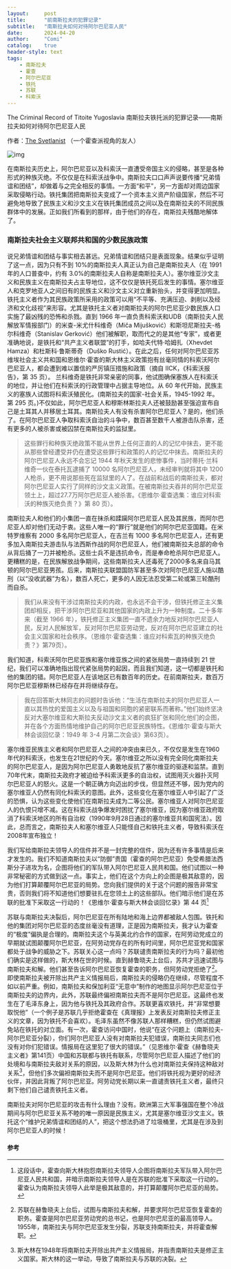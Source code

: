 ```yaml
---
layout:     post
title:      "前南斯拉夫的犯罪记录"
subtitle:   "南斯拉夫如何对待阿尔巴尼亚人民"
date:       2024-04-20
author:     "Comi"
catalog:    true
header-style: text
tags:
    - 南斯拉夫
    - 霍查
    - 阿尔巴尼亚
    - 铁托
    - 苏联
    - 科索沃
---
```


The Criminal Record of Titoite Yugoslavia
南斯拉夫铁托派的犯罪记录——南斯拉夫如何对待阿尔巴尼亚人民

作者：[The Svetlanist](https://svetlanist17.medium.com/) （一个霍查派视角的友人）

![img](https://pics.sputnik.cloudns.ch/file/808b1b04d17823a092238.png)

在南斯拉夫历史上，阿尔巴尼亚以及科索沃一直遭受帝国主义的侵略，甚至是各种形式的种族灭绝。不仅仅是在科索沃战争中。南斯拉夫口口声声说要传播“兄弟情谊和团结”，却做着与之完全相反的事情。一方面“和平”，另一方面却对周边国家采取侵略行动。铁托集团把南斯拉夫变成了一个资本主义资产阶级国家，然后不可避免地导致了民族主义和沙文主义在铁托集团成员之间以及在南斯拉夫的不同民族群体中的发展。正如我们所看到的那样，由于他们的存在，南斯拉夫残酷地解体了。

### 南斯拉夫社会主义联邦共和国的少数民族政策

说兄弟情谊和团结与事实相去甚远。兄弟情谊和团结只是表面现象。结果似乎证明了这一点，因为只有不到 10%的南斯拉夫人真正认为自己是南斯拉夫人（在 1991 年的人口普查中，约有 3.0%的南斯拉夫人自称是南斯拉夫人）。塞尔维亚沙文主义和民族主义在南斯拉夫占主导地位，这不仅仅是铁托死后发生的事情。塞尔维亚人和克罗地亚人之间旧有的民族主义和沙文主义对立重新抬头，并变得更加明显。铁托主义者作为其民族政策所采用的政策可以用“不平等、充满压迫、剥削以及经济和文化歧视”来形容。尤其是铁托主义者对南斯拉夫的阿尔巴尼亚少数民族人口实施了最凶残的恐怖和杀戮。直到 1966 年一直负责科索沃和UDB（南斯拉夫人民解放军情报部门）的米查-米尤什科维奇（Miča Mijušković）和斯坦尼斯拉夫-格尔科维奇（Stanislav Gerković）他们被解职，取而代之的是其他“专家”，或者更准确地说，是铁托和“共产主义者联盟”的打手，如哈夫代特·哈姆扎（Xhevdet Hamza）和杜斯科·鲁斯蒂奇（Duško Rustić）。在此之后，任何对阿尔巴尼亚苏维埃社会主义共和国和恩维尔·霍查的斯大林主义政策抱有丝毫同情的科索沃阿尔巴尼亚人，都会遭到难以置信的严厉镇压措施和政策（摘自 IICK，《科索沃报告》，第 35 页）。 兰科维奇是铁托非常亲密的同事，他试图确保塞族人在科索沃的地位，并让他们在科索沃的行政管理中占据主导地位。从 60 年代开始，民族主义的塞族人试图将科索沃殖民化。(南斯拉夫的国家-社会关系，1945-1992 年。第 295 页。)不仅如此，阿尔巴尼亚人和穆斯林斯拉夫人还被鼓励甚至强迫宣布自己是土耳其人并移居土耳其。南斯拉夫人有没有杀害阿尔巴尼亚人？是的，他们杀了。在阿尔巴尼亚人争取科索沃自治的斗争中，数百甚至数千人被游击队杀害，还有更多的人被杀害或被囚禁在南斯拉夫的监狱里。

> 这些罪行和种族灭绝政策不能从世界上任何正直的人的记忆中抹去，更不能从那些曾经遭受并仍在遭受这些罪行和政策的人的记忆中抹去。南斯拉夫的阿尔巴尼亚人永远不会忘记 1944 年秋天发生的悲惨事件，当时蒂托·兰科维奇一伙在泰托瓦逮捕了 10000 名阿尔巴尼亚人，未经审判就将其中 1200 人枪杀，更不用说那些死在监狱里的人了。在战前和战后的南斯拉夫，都对阿尔巴尼亚人实行了同样的沙文主义政策。在被南斯拉夫吞并的阿尔巴尼亚领土上，超过27.7万阿尔巴尼亚人被杀害。《恩维尔·霍查选集：谁应对科索沃的种族灭绝负责？》第 80 页）。

南斯拉夫人和他们的小集团一直在抹杀和蹂躏阿尔巴尼亚人民及其民族，而阿尔巴尼亚人却对他们无动于衷。这些人唯一的“罪行”就是他们的阿尔巴尼亚国籍。在米特罗维察有 2000 多名阿尔巴尼亚人，在吉兰有 1000 多名阿尔巴尼亚人，还有更多加入南斯拉夫游击队与法西斯作战的阿尔巴尼亚人，他们被南斯拉夫总部的命令从背后捅了一刀并被枪杀。这些士兵不是违抗命令，而是奉命枪杀阿尔巴尼亚人。更糟糕的是，在民族解放战争期间，这些南斯拉夫人还毒死了2000多名来自马其顿的阿尔巴尼亚男孩。后来，南斯拉夫联盟国防军甚至多次对阿尔巴尼亚人施以酷刑（以“没收武器”为名），数百人死亡，更多的人因无法忍受第二轮或第三轮酷刑而自杀。

> 我们从来没有干涉过南斯拉夫的内政，也永远不会干涉，但铁托修正主义集团却相反，把干涉阿尔巴尼亚和其他国家的内政上升为一种制度。二十多年来（截至 1966 年），铁托修正主义集团一直不遗余力地反对阿尔巴尼亚人民，反对人民解放军，反对阿尔巴尼亚劳动党，反对在阿尔巴尼亚建立的社会主义国家和社会秩序。（恩维尔·霍查选集：谁应对科索瓦的种族灭绝负责？》第79页）。

我们知道，科索沃阿尔巴尼亚族和塞尔维亚族之间的紧张局势一直持续到 21 世纪，我们可以准确地指出现代紧张局势的起因，而且我们知道，这一切都是铁托和他的集团的错。阿尔巴尼亚人在该地区已有数百年的历史。在前南斯拉夫，数百万阿尔巴尼亚穆斯林已经存在并将继续存在。

> 我在回答斯大林同志的问题时告诉他：“生活在南斯拉夫的阿尔巴尼亚人一直以其热忱的爱国主义以及与祖国和同胞的紧密联系而著称。”他们始终坚决反对大塞尔维亚和大斯拉夫反动沙文主义者的疯狂扩张和同化他们的企图，并在各个方面热情地维护自己的阿尔巴尼亚民族特性。《恩维尔·霍查与斯大林会谈回忆录：1949 年 3-4 月第二次会谈》第63页）。

塞尔维亚民族主义者和阿尔巴尼亚人之间的冲突由来已久，不仅仅是发生在1960年代的科索沃，也发生在21世纪的今天。塞尔维亚之所以没有完全同化南斯拉夫的阿尔巴尼亚人，是因为阿尔巴尼亚人勇敢地反抗了塞尔维亚的驱逐和监禁。直到70年代末，南斯拉夫政府才被迫给予科索沃更多的自治权，试图用灭火器扑灭阿尔巴尼亚人的怒火。这是一个朝正确方向迈出的步伐，但显然还不够，因为党内的塞尔维亚人仍然有同化科索沃的意图。此外，这些变化在塞尔维亚人中引起了广泛的恐惧，认为这些变化使他们在南斯拉夫成为二等公民。塞尔维亚人对阿尔巴尼亚人的仇恨只增不减。这在科索沃战争爆发时困扰了塞尔维亚，因为塞尔维亚政府取消了科索沃地区的所有自治权（1990年9月28日通过的塞尔维亚共和国宪法）。因此，总而言之，南斯拉夫人和塞尔维亚人只能怪自己和铁托主义者，导致科索沃在2008年宣布独立！

我们写给南斯拉夫领导人的信件并不是一封完整的信件，因为还有许多事情是后来才发生的。我们不知道南斯拉夫以“防御”贵国（霍查的阿尔巴尼亚）免受希腊法西斯分子进攻为名，企图将他们的军队带入阿尔巴尼亚人民共和国。他们试图以一种非常秘密的方式做到这一点。事实上，他们在这个方向上的企图是极其敌意的，因为他们打算颠覆阿尔巴尼亚的局势。您向我们提供的关于这个问题的报告非常宝贵，否则我们将不知道他们想要驻扎在您领土上的这些部队。他们暗示他们是在苏联的批准下采取这一行动的！《恩维尔·霍查与斯大林会谈回忆录》第 44 页[^1]

苏联与南斯拉夫决裂后，阿尔巴尼亚在所有陆地和海上边界都被敌人包围。铁托和他的集团对阿尔巴尼亚的态度丝毫没有道理，正是因为南斯拉夫，我才认为霍查的“极度”偏执是合理的。南斯拉夫这个与英美北约合作的国家，在阿劳动党成立的早期就试图颠覆阿尔巴尼亚，在阿劳动党存在的所有时间里，阿尔巴尼亚党和国家都处于战争的威胁之下。苏联关心这一点吗？苏联谴责南斯拉夫的行为吗？最初他们确实是这样做的，斯大林在世的时候。直到赫鲁晓夫上台后，苏共才迅速试图与南斯拉夫和解。他们甚至告诉阿尔巴尼亚恢复霍查的职务，但阿劳动党拒绝了[^2]。即使南斯拉夫被开除出共产主义情报局后，南斯拉夫的侵略仍在继续，尽管程度不如以前严重。例如，南斯拉夫和保加利亚“无意中”制作的地图显示阿尔巴尼亚位于南斯拉夫的边界内，此外，苏联最终偏袒南斯拉夫而不是阿尔巴尼亚。这最终也发生在了毛泽东身上，因为他与铁托及其政府合作。苏联更喜欢铁托，并“非常想要取悦他”（一个例子是苏联几乎拒绝霍查在《真理报》上发表反对南斯拉夫修正主义的文章，因为铁托不会喜欢）。毛泽东虽然不像苏联人那样糟糕，但仍然试图避免站在铁托的对立面。有一次，霍查访问中国时，他说“在这个问题上（南斯拉夫-阿尔巴尼亚分裂），你们阿尔巴尼亚人没有对南斯拉夫犯错误，南斯拉夫同志们也没有对你们犯错误。情报局在这里犯了很大的错误。”（见恩维尔·霍查《赫鲁晓夫主义者》第141页）中国和苏联都与铁托有联系，尽管阿尔巴尼亚人描述了他们的处境和与南斯拉夫敌对关系的原因，以及斯大林为什么也对南斯拉夫保持这种敌对关系[^3]，但他们多次偏袒南斯拉夫而不是阿尔巴尼亚。他们将铁托视为更好的经济伙伴，并因此背叛了阿尔巴尼亚。阿劳动党长期以来一直谴责铁托主义者，最终只剩下他们自己谴责铁托主义者。

南斯拉夫对阿尔巴尼亚的攻击有什么理由？没有。欧洲第三大军事强国在整个冷战期间与阿尔巴尼亚关系不睦的唯一原因是民族主义，尤其是塞尔维亚沙文主义。铁托这个“维护兄弟情谊和团结的人”，把这个想法扔进了垃圾桶里，尤其是在涉及到阿尔巴尼亚人的时候！

#### 参考

[^1]:这段话中，霍查向斯大林抱怨南斯拉夫领导人企图将南斯拉夫军队带入阿尔巴尼亚人民共和国，并暗示南斯拉夫领导人是在苏联的批准下采取这一行动的。霍查认为南斯拉夫领导人此举是极其敌意的，并打算颠覆阿尔巴尼亚的局势。

[^2]:苏联在赫鲁晓夫上台后，试图与南斯拉夫和解，并要求阿尔巴尼亚恢复霍查的职务。霍查是阿尔巴尼亚劳动党的总书记，也是阿尔巴尼亚的最高领导人。1955年，南斯拉夫与阿尔巴尼亚发生分裂，苏联支持南斯拉夫，并将霍查解职。
[^3]:斯大林在1948年将南斯拉夫开除出共产主义情报局，并指责南斯拉夫是修正主义国家。斯大林的这一举动，导致了南斯拉夫与苏联的决裂。